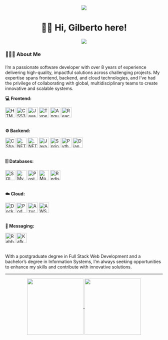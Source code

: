 <div align="center">
  <img src="https://visitor-badge.laobi.icu/badge?page_id=gilberto-oliveira.gilberto-oliveira&"  />
</div>

###

<h1 align="center">👋🏾 Hi, Gilberto here!</h1>

<div align="center">
  <a href="https://www.linkedin.com/in/gilberto-oliveira-dev/" target="_blank"><img src="https://img.shields.io/badge/-LinkedIn-%230077B5?style=for-the-badge&logo=linkedin&logoColor=white"></a>
</div>

###

<h3 align="left">🧑🏾‍💻  About Me</h3>

###

I’m a passionate software developer with over 8 years of experience delivering high-quality, impactful solutions across challenging projects. My expertise spans frontend, backend, and cloud technologies, and I’ve had the privilege of collaborating with global, multidisciplinary teams to create innovative and scalable systems.
  
**💻 Frontend:**
<div style="display: inline_block">
  <a href="#" title="HTML5"><img alt="HTML5" height="32" src="https://cdn.jsdelivr.net/gh/devicons/devicon/icons/html5/html5-original.svg" /></a>
  <a href="#" title="CSS3"><img alt="CSS3" height="32" src="https://cdn.jsdelivr.net/gh/devicons/devicon/icons/css3/css3-original.svg" /></a>
  <a href="#" title="JavaScript"><img alt="JavaScript" height="32" src="https://cdn.jsdelivr.net/gh/devicons/devicon/icons/javascript/javascript-original.svg" /></a>
  <a href="#" title="TypeScript"><img alt="TypeScript" height="32" src="https://cdn.jsdelivr.net/gh/devicons/devicon/icons/typescript/typescript-original.svg" /></a>
  <a href="#" title="Angular"><img alt="Angular" height="32" src="https://cdn.jsdelivr.net/gh/devicons/devicon/icons/angular/angular-original.svg" /></a>
  <a href="#" title="React"><img alt="React" height="32" src="https://cdn.jsdelivr.net/gh/devicons/devicon/icons/react/react-original.svg" /></a>
</div>

<br />

**⚙️ Backend:**
<div style="display: inline_block">
  <a href="#" title="C Sharp"><img alt="C Sharp" height="32" src="https://cdn.jsdelivr.net/gh/devicons/devicon/icons/csharp/csharp-original.svg" /></a>
  <a href="#" title=".NET Core"><img alt=".NET Core" height="32" src="https://cdn.jsdelivr.net/gh/devicons/devicon/icons/dotnetcore/dotnetcore-original.svg" /></a>
  <a href="#" title=".NET"><img alt=".NET" height="32" src="https://cdn.jsdelivr.net/gh/devicons/devicon/icons/dot-net/dot-net-original.svg" /></a>
  <a href="#" title="Java"><img alt="Java" height="32" src='https://cdn.jsdelivr.net/gh/devicons/devicon/icons/java/java-original.svg'></a>
  <a href="#" title="Spring"><img alt="Spring" height="32" src='https://cdn.jsdelivr.net/gh/devicons/devicon/icons/spring/spring-original.svg'></a>
  <a href="#" title="Python"><img alt="Python" height="32" src='https://cdn.jsdelivr.net/gh/devicons/devicon/icons/python/python-original.svg'></a>
  <a href="#" title="Django"><img alt="Django" height="32" src='https://cdn.jsdelivr.net/gh/devicons/devicon/icons/django/django-plain.svg'></a>
</div>

<br />

**🗄️ Databases:**
<div style="display: inline_block">
  <a href="#" title="SQL Server"><img alt="SQL Server" height="32" src="https://cdn.jsdelivr.net/gh/devicons/devicon/icons/microsoftsqlserver/microsoftsqlserver-original.svg" /></a>
  <a href="#" title="MySQL"><img alt="MySQL" height="32" src='https://cdn.jsdelivr.net/gh/devicons/devicon/icons/mysql/mysql-original.svg'></a>
  <a href="#" title="PostgreSQL"><img alt="PostgreSQL" height="32" src='https://cdn.jsdelivr.net/gh/devicons/devicon/icons/postgresql/postgresql-original.svg'></a>
  <a href="#" title="MongoDB"><img alt="MongoDB" height="32" src='https://cdn.jsdelivr.net/gh/devicons/devicon/icons/mongodb/mongodb-original.svg'></a>
  <a href="#" title="Redis"><img alt="Redis" height="32" src='https://cdn.jsdelivr.net/gh/devicons/devicon/icons/redis/redis-original.svg'></a>
</div>

<br />

**☁️ Cloud:**
<div style="display: inline_block">
  <a href="#" title="Docker"><img alt="Docker" height="32" src="https://cdn.jsdelivr.net/gh/devicons/devicon/icons/docker/docker-original.svg" /></a>
  <a href="#" title="Podman"><img alt="Podman" height="32" src='https://cdn.jsdelivr.net/gh/devicons/devicon/icons/podman/podman-original.svg'></a>
  <a href="#" title="Azure"><img alt="Azure" height="32" src='https://cdn.jsdelivr.net/gh/devicons/devicon/icons/azure/azure-original.svg'></a>
  <a href="#" title="AWS"><img alt="AWS" height="32" src='https://cdn.jsdelivr.net/gh/devicons/devicon/icons/amazonwebservices/amazonwebservices-plain-wordmark.svg'></a>
</div>

<br />

**📡 Messaging:**
<div style="display: inline_block">
  <a href="#" title="RabbitMQ"><img alt="RabbitMQ" height="32" src="https://cdn.jsdelivr.net/gh/devicons/devicon/icons/rabbitmq/rabbitmq-original.svg" /></a>
  <a href="#" title="Kafka"><img alt="Kafka" height="32" src='https://cdn.jsdelivr.net/gh/devicons/devicon/icons/apachekafka/apachekafka-original.svg'></a>
</div>

<br/>

With a postgraduate degree in Full Stack Web Development and a bachelor’s degree in Information Systems, I’m always seeking opportunities to enhance my skills and contribute with innovative solutions.<!----></span>

---

<div align="center">
  <a href="https://github.com/gilberto-oliveira">
    <img align="center" height="180em" src="https://github-readme-stats.vercel.app/api?username=gilberto-oliveira&show_icons=true&theme=tokyonight&include_all_commits=true&count_private=true"/>
    <img align="center" height="180em" src="https://github-readme-stats.vercel.app/api/top-langs/?username=gilberto-oliveira&layout=compact&langs_count=7&theme=tokyonight"/>
  </a>
</div>
